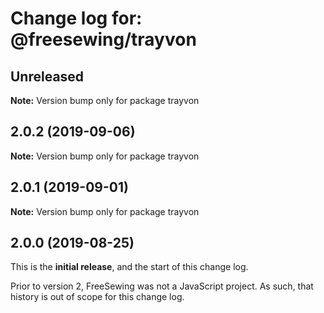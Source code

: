 # Change log for: @freesewing/trayvon


## Unreleased

**Note:** Version bump only for package trayvon


## 2.0.2 (2019-09-06)

**Note:** Version bump only for package trayvon


## 2.0.1 (2019-09-01)

**Note:** Version bump only for package trayvon




## 2.0.0 (2019-08-25)

This is the **initial release**, and the start of this change log.

Prior to version 2, FreeSewing was not a JavaScript project.
As such, that history is out of scope for this change log.
